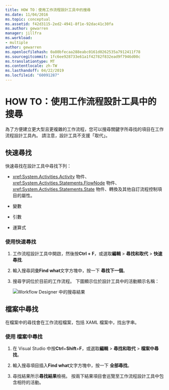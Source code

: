 ```yaml
---
title: HOW TO：使用工作流程設計工具中的搜尋
ms.date: 11/04/2016
ms.topic: conceptual
ms.assetid: f42d3115-2ed2-4941-8f1e-92dac41c30fa
ms.author: gewarren
manager: jillfra
ms.workload:
- multiple
author: gewarren
ms.openlocfilehash: 0a80bfecaa288eabc0161d0262535a7912411f78
ms.sourcegitcommit: 1fc6ee928733e61a1f42782f832ead9f7946d00c
ms.translationtype: MT
ms.contentlocale: zh-TW
ms.lasthandoff: 04/22/2019
ms.locfileid: "60091287"
---
```

# <a name="how-to-use-search-in-the-workflow-designer"></a>HOW TO：使用工作流程設計工具中的搜尋

為了方便建立更大型且更複雜的工作流程，您可以搜尋關鍵字所尋找的項目在工作流程設計工具內。 請注意，設計工具不支援「取代」。

## <a name="quick-find"></a>快速尋找

快速尋找在設計工具中尋找下列：

- <xref:System.Activities.Activity> 物件、<xref:System.Activities.Statements.FlowNode> 物件、<xref:System.Activities.Statements.State> 物件、轉換及其他自訂流程控制項目的屬性。

- 變數

- 引數

- 運算式

### <a name="use-quick-find"></a>使用快速尋找

1. 工作流程設計工具中開啟，然後按**Ctrl + F**，或選取**編輯** > **尋找和取代** > **快速尋找**.

2. 輸入搜尋詞彙**Find what**文字方塊中，按一下 **尋找下一個**。

3. 搜尋字詞位於目前的工作流程。 下圖顯示位於設計工具中的活動顯示名稱：

   ![Workflow Designer 中的搜尋結果](../workflow-designer/media/designersearch.png)

## <a name="find-in-files"></a>檔案中尋找

在檔案中的尋找會在工作流程檔案，包括 XAML 檔案中，找出字串。

### <a name="use-find-in-files"></a>使用 檔案中尋找

1. 在 Visual Studio 中按**Ctrl**+**Shift**+**F**，或選取**編輯** >  **尋找和取代** > **檔案中尋找**。

2. 輸入搜尋項目插入**Find what**文字方塊中，按一下 **全部尋找**。

3. 尋找結果所示**尋找結果**檢視。 按兩下結果項目會巡覽至工作流程設計工具中包含相符的活動。